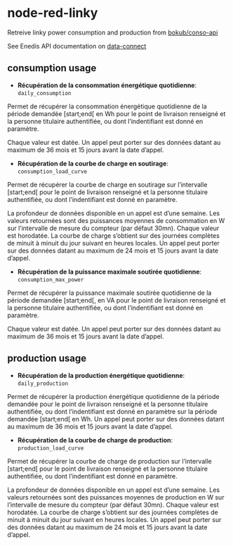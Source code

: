 # node-red-linky
Retreive linky power consumption and production from <a href="https://github.com/bokub/conso-api#readme">bokub/conso-api</a>

See Enedis API documentation on <a href="https://datahub-enedis.fr/services-api/data-connect/documentation/">data-connect</a>

## consumption usage
- <b>Récupération de la consommation énergétique quotidienne</b>: <code>daily_consumption</code>

Permet de récupérer la consommation énergétique quotidienne de la période demandée [start;end[ en Wh pour le point de livraison renseigné et la personne titulaire authentifiée, ou dont l’indentifiant est donné en paramètre.

Chaque valeur est datée.
Un appel peut porter sur des données datant au maximum de 36 mois et 15 jours avant la date d’appel.

- <b>Récupération de la courbe de charge en soutirage</b>: <code>consumption_load_curve</code>

Permet de récupérer la courbe de charge en soutirage sur l’intervalle [start;end[ pour le point de livraison renseigné et la personne titulaire authentifiée, ou dont l’indentifiant est donné en paramètre.

La profondeur de données disponible en un appel est d’une semaine.
Les valeurs retournées sont des puissances moyennes de consommation en W sur l’intervalle de mesure du compteur (par défaut 30mn).
Chaque valeur est horodatée.
La courbe de charge s’obtient sur des journées complètes de minuit à minuit du jour suivant en heures locales.
Un appel peut porter sur des données datant au maximum de 24 mois et 15 jours avant la date d’appel.

- <b>Récupération de la puissance maximale soutirée quotidienne</b>: <code>consumption_max_power</code>

Permet de récupérer la puissance maximale soutirée quotidienne de la période demandée [start;end[, en VA pour le point de livraison renseigné et la personne titulaire authentifiée, ou dont l’indentifiant est donné en paramètre.

Chaque valeur est datée.
Un appel peut porter sur des données datant au maximum de 36 mois et 15 jours avant la date d’appel.

## production usage
- <b>Récupération de la production énergétique quotidienne</b>: <code>daily_production</code>

Permet de récupérer la production énergétique quotidienne de la période demandée pour le point de livraison renseigné et la personne titulaire authentifiée, ou dont l’indentifiant est donné en paramètre sur la période demandée [start;end[ en Wh. Un appel peut porter sur des données datant au maximum de 36 mois et 15 jours avant la date d’appel.

- <b>Récupération de la courbe de charge de production</b>: <code>production_load_curve</code>

Permet de récupérer la courbe de charge de production sur l’intervalle [start;end[ pour le point de livraison renseigné et la personne titulaire authentifiée, ou dont l’indentifiant est donné en paramètre.

La profondeur de données disponible en un appel est d’une semaine.
Les valeurs retournées sont des puissances moyennes de production en W sur l’intervalle de mesure du compteur (par défaut 30mn).
Chaque valeur est horodatée.
La courbe de charge s’obtient sur des journées complètes de minuit à minuit du jour suivant en heures locales.
Un appel peut porter sur des données datant au maximum de 24 mois et 15 jours avant la date d’appel.
